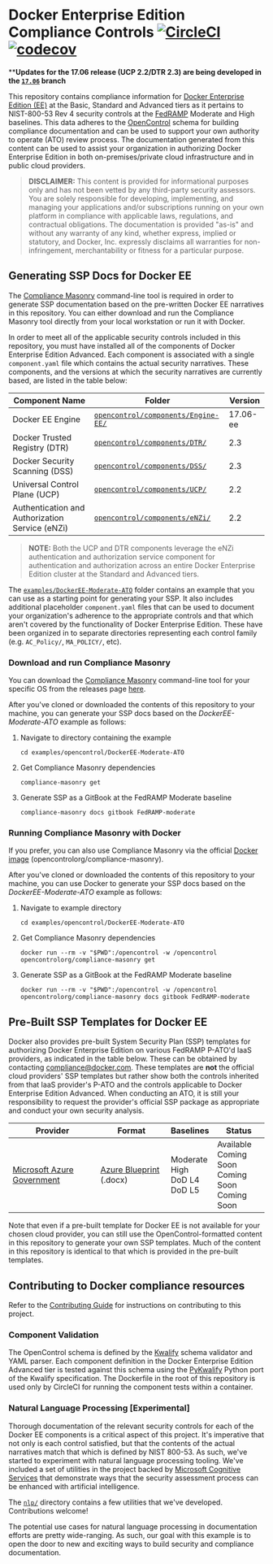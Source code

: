 # Docker Enterprise Edition Compliance Controls [![CircleCI](https://circleci.com/gh/docker/compliance/tree/master.svg?style=svg&circle-token=daeaf5acd7ac08000ea727cbf8ec9baa8ded8da4)](https://circleci.com/gh/docker/compliance/tree/master) [![codecov](https://codecov.io/gh/docker/compliance/branch/master/graph/badge.svg?token=WiRPQcno3c)](https://codecov.io/gh/docker/compliance)

****Updates for the 17.06 release (UCP 2.2/DTR 2.3) are being developed in the [`17.06`](https://github.com/docker/compliance/tree/17.06) branch**

This repository contains compliance information for [Docker Enterprise Edition (EE)](https://www.docker.com/enterprise-edition) at the Basic, Standard and Advanced tiers as it pertains to NIST-800-53 Rev 4 security controls at the [FedRAMP](https://www.fedramp.gov/) Moderate and High baselines. This data adheres to the [OpenControl](http://open-control.org/) schema for building compliance documentation and can be used to support your own authority to operate (ATO) review process. The documentation generated from this content can be used to assist your organization in authorizing Docker Enterprise Edition in both on-premises/private cloud infrastructure and in public cloud providers.

> **DISCLAIMER:** This content is provided for informational purposes only and has not been vetted by any third-party security assessors. You are solely responsible for developing, implementing, and managing your applications and/or subscriptions running on your own platform in compliance with applicable laws, regulations, and contractual obligations. The documentation is provided "as-is" and without any warranty of any kind, whether express, implied or statutory, and Docker, Inc. expressly disclaims all warranties for non-infringement, merchantability or fitness for a particular purpose.

## Generating SSP Docs for Docker EE

The [Compliance Masonry](https://github.com/opencontrol/compliance-masonry/) command-line tool is required in order to generate SSP documentation based on the pre-written Docker EE narratives in this repository. You can either download and run the Compliance Masonry tool directly from your local workstation or run it with Docker.

In order to meet all of the applicable security controls included in this repository, you must have installed all of the components of Docker Enterprise Edition Advanced. Each component is associated with a single `component.yaml` file which contains the actual security narratives. These components, and the versions at which the security narratives are currently based, are listed in the table below:

|Component Name|Folder|Version|
|--------------|------|-------|
|Docker EE Engine|[`opencontrol/components/Engine-EE/`](https://github.com/docker/compliance/tree/master/opencontrol/components/Engine-EE)|17.06-ee|
|Docker Trusted Registry (DTR)|[`opencontrol/components/DTR/`](https://github.com/docker/compliance/tree/master/opencontrol/components/DTR)|2.3|
|Docker Security Scanning (DSS)|[`opencontrol/components/DSS/`](https://github.com/docker/compliance/tree/master/opencontrol/components/DSS)|2.3|
|Universal Control Plane (UCP)|[`opencontrol/components/UCP/`](https://github.com/docker/compliance/tree/master/opencontrol/components/UCP)|2.2|
|Authentication and Authorization Service (eNZi)|[`opencontrol/components/eNZi/`](https://github.com/docker/compliance/tree/master/opencontrol/components/eNZi)|2.2|

> **NOTE:** Both the UCP and DTR components leverage the eNZi authentication and authorization service component for authentication and authorization across an entire Docker Enterprise Edition cluster at the Standard and Advanced tiers.

The [`examples/DockerEE-Moderate-ATO`](https://github.com/docker/compliance/tree/master/examples/opencontrol/DockerEE-Moderate-ATO) folder contains an example that you can use as a starting point for generating your SSP. It also includes additional placeholder `component.yaml` files that can be used to document your organization's adherence to the appropriate controls and that which aren't covered by the functionality of Docker Enterprise Edition. These have been organized in to separate directories representing each control family (e.g. `AC_Policy/`, `MA_POLICY/`, etc).

### Download and run Compliance Masonry

You can download the [Compliance Masonry](https://github.com/opencontrol/compliance-masonry/) command-line tool for your specific OS from the releases page [here](https://github.com/opencontrol/compliance-masonry/releases).

After you've cloned or downloaded the contents of this repository to your machine, you can generate your SSP docs based on the *DockerEE-Moderate-ATO* example as follows:

1. Navigate to directory containing the example

    `cd examples/opencontrol/DockerEE-Moderate-ATO`

2. Get Compliance Masonry dependencies

    `compliance-masonry get`

3. Generate SSP as a GitBook at the FedRAMP Moderate baseline

    `compliance-masonry docs gitbook FedRAMP-moderate`

### Running Compliance Masonry with Docker

If you prefer, you can also use Compliance Masonry via the official [Docker image](https://store.docker.com/community/images/opencontrolorg/compliance-masonry) (opencontrolorg/compliance-masonry).

After you've cloned or downloaded the contents of this repository to your machine, you can use Docker to generate your SSP docs based on the *DockerEE-Moderate-ATO* example as follows:

1. Navigate to example directory

    `cd examples/opencontrol/DockerEE-Moderate-ATO`

2. Get Compliance Masonry dependencies

    `docker run --rm -v "$PWD":/opencontrol -w /opencontrol opencontrolorg/compliance-masonry get`

3. Generate SSP as a GitBook at the FedRAMP Moderate baseline

    `docker run --rm -v "$PWD":/opencontrol -w /opencontrol opencontrolorg/compliance-masonry docs gitbook FedRAMP-moderate`

## Pre-Built SSP Templates for Docker EE

Docker also provides pre-built System Security Plan (SSP) templates for authorizing Docker Enterprise Edition on various FedRAMP P-ATO'd IaaS providers, as indicated in the table below. These can be obtained by contacting [compliance@docker.com](mailto:compliance@docker.com). These templates are **not** the official cloud providers' SSP templates but rather show both the controls inherited from that IaaS provider's P-ATO and the controls applicable to Docker Enterprise Edition Advanced. When conducting an ATO, it is still your responsibility to request the provider's official SSP package as appropriate and conduct your own security analysis.

|Provider|Format|Baselines|Status|
|--------|------|---------|------|
|[Microsoft Azure Government](https://azure.microsoft.com/en-us/overview/clouds/government/)|[Azure Blueprint](https://docs.microsoft.com/en-us/azure/azure-government/documentation-government-plan-compliance) (.docx)|Moderate<br>High<br>DoD L4<br>DoD L5|Available<br>Coming Soon<br>Coming Soon<br>Coming Soon|

Note that even if a pre-built template for Docker EE is not available for your chosen cloud provider, you can still use the OpenControl-formatted content in this repository to generate your own SSP templates. Much of the content in this repository is identical to that which is provided in the pre-built templates.

## Contributing to Docker compliance resources

Refer to the [Contributing Guide](https://github.com/docker/compliance/blob/master/CONTRIBUTING.md) for instructions on contributing to this project.

### Component Validation

The OpenControl schema is defined by the [Kwalify](http://www.kuwata-lab.com/kwalify/) schema validator and YAML parser. Each component definition in the Docker Enterprise Edition Advanced tier is tested against this schema using the [PyKwalify](https://github.com/Grokzen/pykwalify) Python port of the Kwalify specification. The Dockerfile in the root of this repository is used only by CircleCI for running the component tests within a container.

### Natural Language Processing [Experimental]

Thorough documentation of the relevant security controls for each of the Docker EE components is a critical aspect of this project. It's imperative that not only is each control satisfied, but that the contents of the actual narratives match that which is defined by NIST 800-53. As such, we've started to experiment with natural language processing tooling. We've included a set of utilities in the project backed by [Microsoft Cognitive Services](https://www.microsoft.com/cognitive-services) that demonstrate ways that the security assessment process can be enhanced with artificial intelligence.

The [`nlp/`](https://github.com/docker/compliance/tree/master/nlp) directory contains a few utilities that we've developed. Contributions welcome!

The potential use cases for natural language processing in documentation efforts are pretty wide-ranging. As such, our goal with this example is to open the door to new and exciting ways to build security and compliance documentation.
